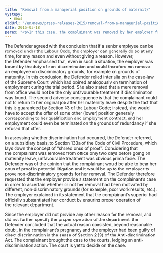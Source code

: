 ```yaml
---
title: "Removal from a managerial position on grounds of maternity"
vystupy:
  - news
oldUrl: "/en/news/press-releases-2015/removal-from-a-managerial-position-on-grounds-of-maternity/"
date: 2015-03-18
perex: "<p>In this case, the complainant was removed by her employer from a managerial position shortly before going on maternity leave. She considered this to be discriminatory and protested against the employer’s conduct in writing. The employer responded by referring to Section 73 of the Labour Code and claiming that she could be removed from such a position without being given a reason.</p>"
---
```


<!-- imported from the old website -->

<p>The Defender agreed with the conclusion that if a senior employee can be removed under the Labour Code, the employer can generally do so at any time, for any reason and even without giving a reason. However, the Defender emphasised that, even in such a situation, the employer was bound by the duty of non-discrimination and could therefore not remove an employee on discriminatory grounds, for example on grounds of maternity. In this conclusion, the Defender relied inter alia on the case-law of the Supreme Court, which had opined analogously on termination of employment during the trial period. She also stated that a mere removal from office would not be the only unfavourable treatment if discrimination was found. The second adverse consequence is that the complainant could not to return to her original job after her maternity leave despite the fact that this is guaranteed by Section 43 of the Labour Code; instead, she would have to accept the offer of some other (lower) position generally corresponding to her qualification and employment contract, and her employment could even be terminated on the grounds of redundancy if she refused that offer.</p><p>In assessing whether discrimination had occurred, the Defender referred, on a subsidiary basis, to Section 133a of the Code of Civil Procedure, which lays down the concept of “shared onus of proof”. Considering that the complainant was removed from office only two days before going on maternity leave, unfavourable treatment was obvious prima facie. The Defender was of the opinion that the complainant would be able to bear her onus of proof in potential litigation and it would be up to the employer to prove non-discriminatory grounds for her removal. The Defender therefore requested that the employer provide a statement on the complainant’s case in order to ascertain whether or not her removal had been motivated by different, non-discriminatory grounds (for example, poor work results, etc.). The employer explained in its statement that the complainant’s superior had officially substantiated her conduct by ensuring proper operation of the relevant department.</p>Since the employer did not provide any other reason for the removal, and did not further specify the proper operation of the department, the Defender concluded that the actual reason consisted, beyond reasonable doubt, in the complainant’s pregnancy and the employer had been guilty of direct discrimination in the sense of Section 2 (3) of the Anti-discrimination Act. The complainant brought the case to the courts, lodging an anti-discrimination action. The court is yet to decide on the case. <br />
